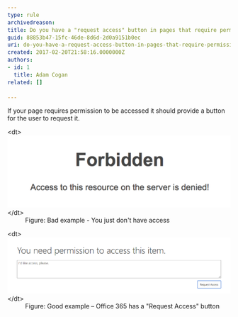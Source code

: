 ```yaml
---
type: rule
archivedreason: 
title: Do you have a "request access" button in pages that require permission?
guid: 88853b47-15fc-46de-8d6d-2d0a9151b0ec
uri: do-you-have-a-request-access-button-in-pages-that-require-permission
created: 2017-02-20T21:58:16.0000000Z
authors:
- id: 1
  title: Adam Cogan
related: []

---
```


If your page requires permission to be accessed it should provide a button for the user to request it.

<!--endintro-->
<dl class="badImage">&lt;dt&gt;<img src="no-request-permission.png" alt="no-request-permission.png">&lt;/dt&gt;<dd>Figure: Bad example -  You just don't have access<br></dd></dl><dl class="goodImage">&lt;dt&gt;<img src="request-permission.png" alt="request-permission.png">&lt;/dt&gt;<dd>Figure: Good example – Office 365 has a "Request Access" button</dd> <br></dl>
